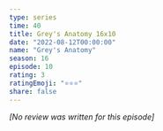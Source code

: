 ```yaml
---
type: series
time: 40
title: Grey's Anatomy 16x10
date: "2022-08-12T00:00:00"
name: "Grey's Anatomy"
season: 16
episode: 10
rating: 3
ratingEmoji: "⭐️⭐️⭐️"
share: false
---
```


_[No review was written for this episode]_
